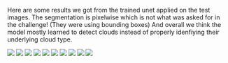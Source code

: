 Here are some results we got from the trained unet applied on the test images.
The segmentation is pixelwise which is not what was asked for in the challenge!
(They were using bounding boxes)
And overall we think the model mostly learned to detect clouds instead of properly idenfiying their
underlying cloud type.

![](https://raw.githubusercontent.com/nicolasholland/UnderstandingCloudsfromSatelliteImages/master/results/unet_result/1.png)
![](https://raw.githubusercontent.com/nicolasholland/UnderstandingCloudsfromSatelliteImages/master/results/unet_result/2.png)
![](https://raw.githubusercontent.com/nicolasholland/UnderstandingCloudsfromSatelliteImages/master/results/unet_result/3.png)
![](https://raw.githubusercontent.com/nicolasholland/UnderstandingCloudsfromSatelliteImages/master/results/unet_result/4.png)
![](https://raw.githubusercontent.com/nicolasholland/UnderstandingCloudsfromSatelliteImages/master/results/unet_result/5.png)
![](https://raw.githubusercontent.com/nicolasholland/UnderstandingCloudsfromSatelliteImages/master/results/unet_result/6.png)
![](https://raw.githubusercontent.com/nicolasholland/UnderstandingCloudsfromSatelliteImages/master/results/unet_result/7.png)
![](https://raw.githubusercontent.com/nicolasholland/UnderstandingCloudsfromSatelliteImages/master/results/unet_result/8.png)
![](https://raw.githubusercontent.com/nicolasholland/UnderstandingCloudsfromSatelliteImages/master/results/unet_result/9.png)
![](https://raw.githubusercontent.com/nicolasholland/UnderstandingCloudsfromSatelliteImages/master/results/unet_result/10.png)

